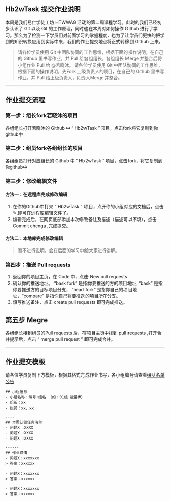 ## Hb2wTask 提交作业说明
本周是我们易仁学徒工坊 HTWWAG 活动的第二周课程学习。此时的我们已经初步认识了 Git 以及 Git 的工作原理，同时也在本周对如何操作 Github 进行了学习。那么为了检测一下学员们对前面学习的掌握程度，也为了让学员们更快的把学到的知识转换应用到实际中来，我们的作业提交地点将正式转移到 Github 上来。 

> 请各位学员使用 Git 中团队协同的工作思维，根据下面的操作说明，在自己的 Github 里书写作业，并 Pull 给各组组长，各组组长 Merge 并整合后将小组作业 Pull 给 @若晓沐。
> 请各位学员使用 Git 中团队协同的工作思维，根据下面的操作说明，先Fork 上级负责人的项目，在自己的 Github 里书写作业，并 Pull 给上级负责人，负责人Merge 并整合。


---- 
## 作业提交流程

### 第一步：组长fork若晓沐的项目

 各组组长打开若晓沐的 Github 中 “ Hb2wTask ” 项目，点击fork将它复制到你github中 

### 第二步：组员fork各组组长的项目

各组组员打开对应组长的 Github 中 “ Hb2wTask ” 项目，点击fork，将它复制到你github中 

### 第三步：修改编辑文件
#### 方法一：在远程库完成修改编辑
1. 在你的Github中打来 “ Hb2wTask ” 项目，点开你的小组对应的文档后，点击✎,即可在远程库编辑文件了。
2. 编辑完成后，在网页底部添加本次修改备注及描述（描述可以不填），点击Commit chenga ,完成提交。

#### 方法二：本地库完成修改编辑
> 暂不进行说明，会在后面的学习中给大家进行讲解。

### 第四步：推送 Pull requests 
1. 返回你的项目主页，在 Code 中，点击 New pull requests
2. 确认你的推送地址。 “bask fork” 是指你要推送的方的项目地址, “bask” 是指你要推送方的目标项目分支， “head fork” 是指你自己的项目地址，“compare” 是指你自己将要推送的项目所在分支。
3. 填写推送备注，点击 create pull requests  即可完成推送。

## 第五步 Megre
各组组长接到组员的Pull requests 后，在项目主页中找到 pull requests  ,打开合并提示后，点击 “ merge pull request ” 即可完成合并。

---
## 作业提交模板

请各位学员复制下方模板，根据其格式完成作业书写，各小组编号请查看[组队名单公告](https://github.com/runwithcc/HTWAAG/issues/6)

```
## 小组信息
- 小组名称：编号+组名 （如：01组 能量棒）
- 组长：xx
- 组员：xx、xx

----
## 本周认领任务清单
- 问题X :XXXX
- 问题X :XXXX
- 问题X :XXXX

------
## 作业详情
- 问题X：xxxxxxx
> 答案：xxxxxx

- 问题X：xxxxxxx
> 答案：xxxxxx

- 问题X：xxxxxxx
> 答案：xxxxxx
```
